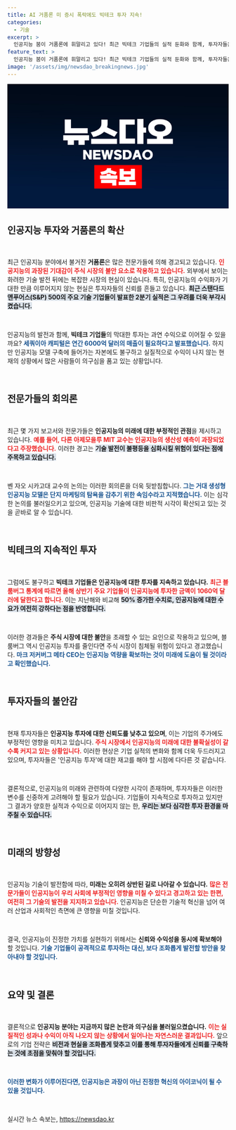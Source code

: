 ```yaml
---
title: AI 거품론 미 증시 폭락에도 빅테크 투자 지속!
categories:
  - 기술
excerpt: >
  인공지능 붐이 거품론에 휘말리고 있다! 최근 빅테크 기업들의 실적 둔화와 함께, 투자자들은 AI의 실질적 수익화 가능성에 의문을 제기하고 있다. 경제 혁명의 약속은 허상일까?
feature_text: >
  인공지능 붐이 거품론에 휘말리고 있다! 최근 빅테크 기업들의 실적 둔화와 함께, 투자자들은 AI의 실질적 수익화 가능성에 의문을 제기하고 있다. 경제 혁명의 약속은 허상일까?
image: '/assets/img/newsdao_breakingnews.jpg'
---
```


<p><img src="/assets/img/newsdao_breakingnews.jpg" alt="ranknews 속보" /></p>

<h2 data-ke-size="size26">인공지능 투자와 거품론의 확산</h2>

<p data-ke-size="size16">&nbsp;</p>

<p>최근 인공지능 분야에서 불거진 <b>거품론</b>은 많은 전문가들에 의해 경고되고 있습니다. <b><span style="color: #ee2323;">인공지능의 과장된 기대감이 주식 시장의 불안 요소로 작용하고 있습니다.</span></b> 외부에서 보이는 화려한 기술 발전 뒤에는 복잡한 시장의 현실이 있습니다. 특히, 인공지능의 수익화가 기대한 만큼 이루어지지 않는 현실은 투자자들의 신뢰를 흔들고 있습니다. <b><span style="background-color: #21538527;">최근 스탠다드앤푸어스(S&amp;P) 500의 주요 기술 기업들이 발표한 2분기 실적은 그 우려를 더욱 부각시켰습니다.</span></b> </p>

<p><br></p>

<p>인공지능의 발전과 함께, <b>빅테크 기업들</b>의 막대한 투자는 과연 수익으로 이어질 수 있을까요? <b><span style="color: #1a5490;">세쿼이아 캐피털은 연간 6000억 달러의 매출이 필요하다고 발표했습니다.</span></b> 하지만 인공지능 모델 구축에 들어가는 자본에도 불구하고 실질적으로 수익이 나지 않는 현재의 상황에서 많은 사람들이 의구심을 품고 있는 상황입니다.</p>

<p data-ke-size="size16">&nbsp;</p>

<h2 data-ke-size="size26">전문가들의 회의론</h2>

<p data-ke-size="size16">&nbsp;</p>

<p>최근 몇 가지 보고서와 전문가들은 <b>인공지능의 미래에 대한 부정적인 관점</b>을 제시하고 있습니다. <b><span style="color: #ee2323;">예를 들어, 다론 아제모을루 MIT 교수는 인공지능의 생산성 예측이 과장되었다고 주장했습니다.</span></b> 이러한 경고는 <b><span style="background-color: #21538527;">기술 발전이 불평등을 심화시킬 위험이 있다는 점에 주목하고 있습니다.</span></b> </p>

<p><br></p>

<p>벤 자오 시카고대 교수의 논의는 이러한 회의론을 더욱 뒷받침합니다. <b><span style="color: #1a5490;">그는 거대 생성형 인공지능 모델은 단지 마케팅의 탐욕을 감추기 위한 속임수라고 지적했습니다.</span></b> 이는 심각한 논의를 불러일으키고 있으며, 인공지능 기술에 대한 비판적 시각이 확산되고 있는 것을 곧바로 알 수 있습니다.</p>

<p data-ke-size="size16">&nbsp;</p>

<h2 data-ke-size="size26">빅테크의 지속적인 투자</h2>

<p data-ke-size="size16">&nbsp;</p>

<p>그럼에도 불구하고 <b>빅테크 기업들은 인공지능에 대한 투자를 지속하고 있습니다.</b> <b><span style="color: #ee2323;">최근 블룸버그 통계에 따르면 올해 상반기 주요 기업들이 인공지능에 투자한 금액이 1060억 달러에 달한다고 합니다.</span></b> 이는 지난해와 비교해 <b><span style="background-color: #21538527;">50% 증가한 수치로, 인공지능에 대한 수요가 여전히 강하다는 점을 반영합니다.</span></b> </p>

<p><br></p>

<p>이러한 경과들은 <b>주식 시장에 대한 불안</b>을 초래할 수 있는 요인으로 작용하고 있으며, 블룸버그 역시 인공지능 투자를 줄인다면 주식 시장이 침체될 위험이 있다고 경고했습니다. <b><span style="color: #1a5490;">마크 저커버그 메타 CEO는 인공지능 역량을 확보하는 것이 미래에 도움이 될 것이라고 확인했습니다.</span></b></p>

<p data-ke-size="size16">&nbsp;</p>

<h2 data-ke-size="size26">투자자들의 불안감</h2>

<p data-ke-size="size16">&nbsp;</p>

<p>현재 투자자들은 <b>인공지능 투자에 대한 신뢰도를 낮추고 있으며</b>, 이는 기업의 주가에도 부정적인 영향을 미치고 있습니다. <b><span style="color: #ee2323;">주식 시장에서 인공지능의 미래에 대한 불확실성이 갈수록 커지고 있는 상황입니다.</span></b> 이러한 현상은 기업 실적의 변화와 함께 더욱 두드러지고 있으며, 투자자들은 '인공지능 투자'에 대한 재고를 해야 할 시점에 다다른 것 같습니다. </p>

<p><br></p>

<p>결론적으로, 인공지능의 미래와 관련하여 다양한 시각이 존재하며, 투자자들은 이러한 변수를 신중하게 고려해야 할 필요가 있습니다. 기업들이 지속적으로 투자하고 있지만 그 결과가 양호한 실적과 수익으로 이어지지 않는 한, <b><span style="background-color: #21538527;">우리는 보다 심각한 투자 환경을 마주칠 수 있습니다.</span></b> </p>

<p data-ke-size="size16">&nbsp;</p>

<h2 data-ke-size="size26">미래의 방향성</h2>

<p data-ke-size="size16">&nbsp;</p>

<p>인공지능 기술이 발전함에 따라, <b>미래는 오히려 상반된 길로 나아갈 수 있습니다.</b> <b><span style="color: #ee2323;">많은 전문가들이 인공지능이 우리 사회에 부정적인 영향을 미칠 수 있다고 경고하고 있는 한편, 여전히 그 기술의 발전을 지지하고 있습니다.</span></b> 인공지능은 단순한 기술적 혁신을 넘어 여러 산업과 사회적인 측면에 큰 영향을 미칠 것입니다.</p>

<p><br></p>

<p>결국, 인공지능이 진정한 가치를 실현하기 위해서는 <b>신뢰와 수익성을 동시에 확보해야</b> 할 것입니다. <b><span style="color: #1a5490;">기술 기업들이 공격적으로 투자하는 대신, 보다 조화롭게 발전할 방안을 찾아내야 할 것입니다.</span></b> </p>

<p data-ke-size="size16">&nbsp;</p>

<h2 data-ke-size="size26">요약 및 결론</h2>

<p data-ke-size="size16">&nbsp;</p>

<p>결론적으로 <b>인공지능 분야는 지금까지 많은 논란과 의구심을 불러일으켰습니다.</b> <b><span style="color: #ee2323;">이는 실질적인 성과나 수익이 아직 나오지 않는 상황에서 일어나는 자연스러운 결과입니다.</span></b> 앞으로의 기업 전략은 <b><span style="background-color: #21538527;">비전과 현실을 조화롭게 맞추고 이를 통해 투자자들에게 신뢰를 구축하는 것에 초점을 맞춰야 할 것입니다.</span></b> </p>

<p><br></p>

<p><b><span style="color: #1a5490;">이러한 변화가 이루어진다면, 인공지능은 과장이 아닌 진정한 혁신의 아이코닉이 될 수 있을 것입니다.</span></b></p>

<p data-ke-size="size16">&nbsp;</p>
실시간 뉴스 속보는, <a href="https://newsdao.kr" rel="dofollow">https://newsdao.kr</a>


